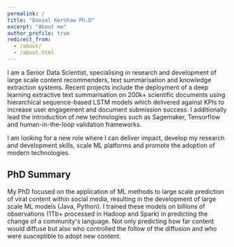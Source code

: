 ```yaml
---
permalink: /
title: "Daniel Kershaw Ph.D"
excerpt: "About me"
author_profile: true
redirect_from: 
  - /about/
  - /about.html
---
```


I am a Senior Data Scientist, specialising in research and development of large scale content recommenders, text summarisation and knowledge extraction systems. Recent projects include the deployment of a deep learning extractive text summarisation on 200k+ scientific documents using hierarchical sequence-based LSTM models which delivered against KPIs to increase user engagement and document submission success. I additionally lead the introduction of new technologies such as Sagemaker, Tensorflow and human-in-the-loop validation frameworks. 

I am looking for a new role where I can deliver impact, develop my research and development skills, scale ML platforms and promote the adoption of modern technologies.

## PhD Summary

My PhD focused on the application of ML methods to large scale prediction of viral content within social media, resulting in the development of large scale ML models (Java, Python). I trained these models on billions of observations (1Tb+ processed in Hadoop and Spark) in predicting the change of a community's language. Not only predicting how far content would diffuse but also who controlled the follow of the diffusion and who were susceptible to adopt new content. 
